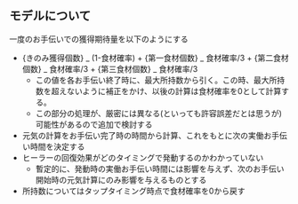 ## モデルについて

一度のお手伝いでの獲得期待量を以下のようにする

- {きのみ獲得個数} _ (1-食材確率) + {第一食材個数} _ 食材確率/3 + {第二食材個数} _ 食材確率/3 + {第三食材個数} _ 食材確率/3
  - この値を各お手伝い終了時に、最大所持数から引く。この時、最大所持数を超えないように補正をかけ、以後の計算は食材確率を0として計算する。
  - この部分の処理が、厳密には異なる(といっても許容誤差だとは思うが)可能性があるので追加で検討する
- 元気の計算をお手伝い完了時の時間から計算、これをもとに次の実働お手伝い時間を決定する
- ヒーラーの回復効果がどのタイミングで発動するのかわかっていない
  - 暫定的に、発動時の実働お手伝い時間には影響を与えず、次のお手伝い開始時の元気計算にのみ影響を与えるものとする
- 所持数についてはタップタイミング時点で食材確率を0から戻す
